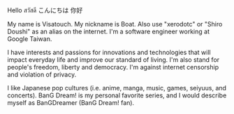 Hello สวัสดี こんにちは 你好

My name is Visatouch. My nickname is Boat.
Also use "xerodotc" or "Shiro Doushi" as an alias on the internet.
I'm a software engineer working at Google Taiwan.

I have interests and passions for innovations and technologies that will impact everyday life
and improve our standard of living. I'm also stand for people's freedom, liberty and democracy.
I'm against internet censorship and violation of privacy.

I like Japanese pop cultures (i.e. anime, manga, music, games, seiyuus, and concerts).
BanG Dream! is my personal favorite series, and I would describe myself as BanGDreamer (BanG Dream! fan).
